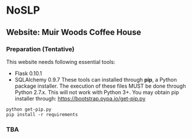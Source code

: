 # NoSLP
## Website: Muir Woods Coffee House

### Preparation (Tentative)
This website needs following essential tools:
* Flask 0.10.1
* SQLAlchemy 0.9.7
These tools can installed through **pip**, a Python package installer. The execution of these files MUST be done through Python 2.7.x. This will not work with Python 3+.
You may obtain pip installer through: https://bootstrap.pypa.io/get-pip.py
```
python get-pip.py
pip install -r requirements
```

### TBA
